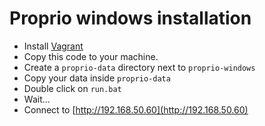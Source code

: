 Proprio windows installation
===

* Install [Vagrant](https://www.vagrantup.com/downloads.html)
* Copy this code to your machine.
* Create a `proprio-data` directory next to `proprio-windows`
* Copy your data inside `proprio-data`
* Double click on `run.bat`
* Wait...
* Connect to [http://192.168.50.60](http://192.168.50.60)
